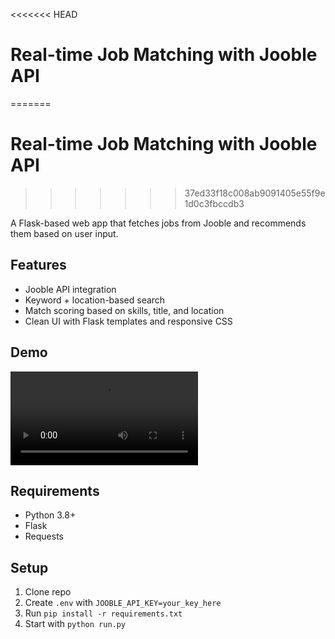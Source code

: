 <<<<<<< HEAD
# Real-time Job Matching with Jooble API
=======
# Real-time Job Matching with Jooble API 
>>>>>>> 37ed33f18c008ab9091405e55f9e1d0c3fbccdb3

A Flask-based web app that fetches jobs from Jooble and recommends them based on user input.

## Features
- Jooble API integration
- Keyword + location-based search
- Match scoring based on skills, title, and location
- Clean UI with Flask templates and responsive CSS

## Demo
![Screenshot](static/demo.mp4)

## Requirements
- Python 3.8+
- Flask
- Requests


## Setup
1. Clone repo
2. Create `.env` with `JOOBLE_API_KEY=your_key_here`
3. Run `pip install -r requirements.txt`
4. Start with `python run.py`
